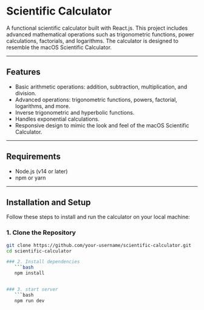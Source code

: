 # Scientific Calculator

A functional scientific calculator built with React.js. This project includes advanced mathematical operations such as trigonometric functions, power calculations, factorials, and logarithms. The calculator is designed to resemble the macOS Scientific Calculator.

---

## Features

- Basic arithmetic operations: addition, subtraction, multiplication, and division.
- Advanced operations: trigonometric functions, powers, factorial, logarithms, and more.
- Inverse trigonometric and hyperbolic functions.
- Handles  exponential calculations.
- Responsive design to mimic the look and feel of the macOS Scientific Calculator.

---

## Requirements

- Node.js (v14 or later)
- npm or yarn

---

## Installation and Setup

Follow these steps to install and run the calculator on your local machine:

### 1. Clone the Repository

```bash
git clone https://github.com/your-username/scientific-calculator.git
cd scientific-calculator

### 2. Install dependencies
   ```bash
   npm install


### 3. start server
   ```bash
   npm run dev


